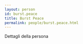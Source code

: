 ```yaml
---
layout: person
id: burst.peace
title: Burst Peace
permalink: people/burst.peace.html
---
```


Dettagli della persona